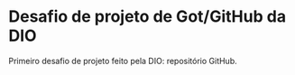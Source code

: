 # Desafio de projeto de Got/GitHub da DIO
Primeiro desafio de projeto feito pela DIO: repositório GitHub.
